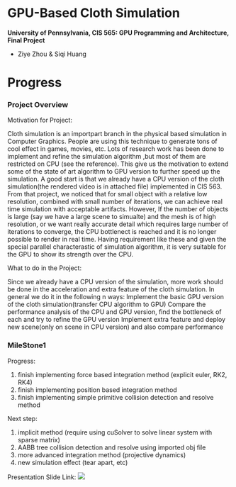 GPU-Based Cloth Simulation
================

**University of Pennsylvania, CIS 565: GPU Programming and Architecture, Final Project**

* Ziye Zhou & Siqi Huang

Progress
========================
### Project Overview

Motivation for Project:

Cloth simulation is an importpart branch in the physical based simulation in Computer Graphics. People are using this technique to generate tons of cool effect in games, movies, etc. Lots of research work has been done to implement and refine the simulation algorithm ,but most of them are restricted on CPU (see the reference). This give us the motivation to extend some of the state of art algorithm to GPU version to further speed up the simulation. A good start is that we already have a CPU version of the cloth simulation(the rendered video is in attached file) implemented in CIS 563. From that project, we noticed that for small object with a relative low resolution, combined with small number of iterations, we can achieve real time simulation with acceptable artifacts. However, If the number of objects is large (say we have a large scene to simualte) and the mesh is of high resolution, or we want really accurate detail which requires large number of iterations to converge, the CPU bottlenect is reached and it is no longer possible to render in real time. Having requirement like these and given the special parallel characterastic of simulation algorithm, it is very suitable for the GPU to show its strength over the CPU.

What to do in the Project:

Since we already have a CPU version of the simulation, more work should be done in the acceleration and extra feature of the cloth simulation. In general we do it in the following n ways:
Implement the basic GPU version of the cloth simulation(transfer CPU algorithm to GPU)
Compare the performance analysis of the CPU and GPU version, find the bottleneck of each and try to refine the GPU version
Implement extra feature and deploy new scene(only on scene in CPU version) and also compare performance

### MileStone1
Progress:

1. finish implementing force based integration method (explicit euler, RK2, RK4) 
2. finish implementing position based integration method
3. finish implementing simple primitive collision detection and resolve method

Next step:

1. implicit method (require using cuSolver to solve linear system with sparse matrix)
2. AABB tree collision detection and resolve using imported obj file
3. more advanced integration method (projective dynamics)
4. new simulation effect (tear apart, etc)

Presentation Slide Link: ![](https://docs.google.com/presentation/d/11hLZRSBLbAv0bsrRw1vXXsuu3ncNj1UpvBmuZB7ff5E/edit)

